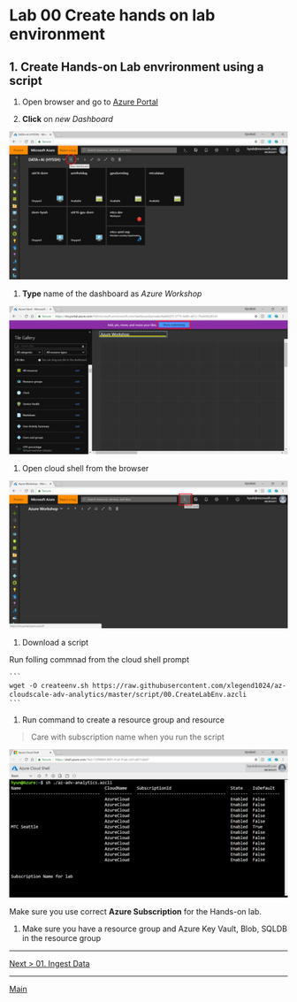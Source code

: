 # Lab 00 Create hands on lab environment

## 1. Create Hands-on Lab envrironment using a script

1. Open browser and go to [Azure Portal](https://portal.azure.com)

1. __Click__ on _new Dashboard_

![new dashboard](./images/00.01.png)

1. __Type__ name of the dashboard as _Azure Workshop_

![new dashboard](./images/00.02.png)

1. Open cloud shell from the browser

![cloudshell](./images/00.03.png)

1. Download a script

Run folling commnad from the cloud shell prompt

	```
	wget -O createenv.sh https://raw.githubusercontent.com/xlegend1024/az-cloudscale-adv-analytics/master/script/00.CreateLabEnv.azcli
	```

1. Run command to create a resource group and resource

> Care with subscription name when you run the script

![run script](./images/env01.01.png)

Make sure you use correct __Azure Subscription__ for the Hands-on lab.

1. Make sure you have a resource group and Azure Key Vault, Blob, SQLDB in the resource group

---
[Next > 01. Ingest Data](https://github.com/xlegend1024/az-cloudscale-adv-analytics/blob/master/01Ingest.md)

---
[Main](https://github.com/xlegend1024/az-cloudscale-adv-analytics/blob/master/README.md)

